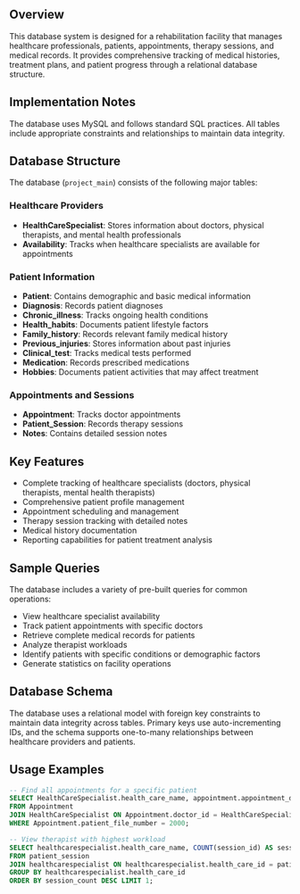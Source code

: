 

## Overview

This database system is designed for a rehabilitation facility that manages healthcare professionals, patients, appointments, therapy sessions, and medical records. It provides comprehensive tracking of medical histories, treatment plans, and patient progress through a relational database structure.

## Implementation Notes

The database uses MySQL and follows standard SQL practices. All tables include appropriate constraints and relationships to maintain data integrity.

## Database Structure

The database (`project_main`) consists of the following major tables:

### Healthcare Providers
- **HealthCareSpecialist**: Stores information about doctors, physical therapists, and mental health professionals
- **Availability**: Tracks when healthcare specialists are available for appointments

### Patient Information
- **Patient**: Contains demographic and basic medical information
- **Diagnosis**: Records patient diagnoses
- **Chronic_illness**: Tracks ongoing health conditions
- **Health_habits**: Documents patient lifestyle factors
- **Family_history**: Records relevant family medical history
- **Previous_injuries**: Stores information about past injuries
- **Clinical_test**: Tracks medical tests performed
- **Medication**: Records prescribed medications
- **Hobbies**: Documents patient activities that may affect treatment

### Appointments and Sessions
- **Appointment**: Tracks doctor appointments
- **Patient_Session**: Records therapy sessions
- **Notes**: Contains detailed session notes

## Key Features

- Complete tracking of healthcare specialists (doctors, physical therapists, mental health therapists)
- Comprehensive patient profile management
- Appointment scheduling and management
- Therapy session tracking with detailed notes
- Medical history documentation
- Reporting capabilities for patient treatment analysis

## Sample Queries

The database includes a variety of pre-built queries for common operations:

- View healthcare specialist availability
- Track patient appointments with specific doctors
- Retrieve complete medical records for patients
- Analyze therapist workloads
- Identify patients with specific conditions or demographic factors
- Generate statistics on facility operations

## Database Schema

The database uses a relational model with foreign key constraints to maintain data integrity across tables. Primary keys use auto-incrementing IDs, and the schema supports one-to-many relationships between healthcare providers and patients.

## Usage Examples

```sql
-- Find all appointments for a specific patient
SELECT HealthCareSpecialist.health_care_name, appointment.appointment_date 
FROM Appointment 
JOIN HealthCareSpecialist ON Appointment.doctor_id = HealthCareSpecialist.health_care_id
WHERE Appointment.patient_file_number = 2000;

-- View therapist with highest workload
SELECT healthcarespecialist.health_care_name, COUNT(session_id) AS session_count
FROM patient_session 
JOIN healthcarespecialist ON healthcarespecialist.health_care_id = patient_session.therapist_id 
GROUP BY healthcarespecialist.health_care_id 
ORDER BY session_count DESC LIMIT 1;
```
